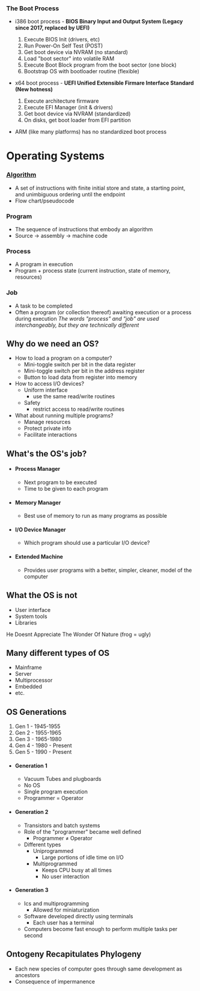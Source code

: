 ### The Boot Process 
- i386 boot process - **BIOS
	Binary Input and Output System (Legacy since 2017, replaced by UEFI)**
    1. Execute BIOS Init (drivers, etc)
    2. Run Power-On Self Test (POST)
    3. Get boot device via NVRAM (no standard)
    4. Load "boot sector" into volatile RAM
    5. Execute Boot Block program from the boot sector (one block)
    6. Bootstrap OS with bootloader routine (flexible)

- x64 boot process - **UEFI
    Unified Extensible Firmare Interface Standard (New hotness)**
    1. Execute architecture firmware
    2. Execute EFI Manager (init & drivers)
    3. Get boot device via NVRAM (standardized)
    4. On disks, get boot loader from EFI partition

- ARM (like many platforms) has no standardized boot process

# Operating Systems

### [Algorithm](../ALGO/ALGO%2008-24-23%20Lecture%201.md)
- A set of instructions with finite initial store and state, a starting point, and unimbiguous ordering until the endpoint
- Flow chart/pseudocode
### Program
- The sequence of instructions that embody an algorithm
- Source -> assembly -> machine code
### Process
- A program in execution
- Program + process state (current instruction, state of memory, resources)
### Job
- A task to be completed
- Often a program (or collection thereof) awaiting execution or a process during execution
    *The words "process" and "job" are used interchangeably, but they are technically different*

## Why do we need an OS?
- How to load a program on a computer?
    - Mini-toggle switch per bit in the data register
    - Mini-toggle switch per bit in the address register
    - Button to load data from register into memory
- How to access I/O devices?
    - Uniform interface
        - use the same read/write routines
    - Safety
        - restrict access to read/write routines
- What about running multiple programs?
    - Manage resources
    - Protect private info 
    - Facilitate interactions

## What's the OS's job?
- #### Process Manager
    - Next program to be executed
    - Time to be given to each program
- #### Memory Manager
    - Best use of memory to run as many programs as possible
- #### I/O Device Manager
    - Which program should use a particular I/O device?
- #### Extended Machine
    - Provides user programs with a better, simpler, cleaner, model of the computer

## What the OS is not
- User interface
- System tools
- Libraries

He Doesnt Appreciate The Wonder Of Nature (frog = ugly)

## Many different types of OS
- Mainframe
- Server
- Multiprocessor
- Embedded
- etc.

## OS Generations
1. Gen 1 - 1945-1955
2. Gen 2 - 1955-1965
3. Gen 3 - 1965-1980
4. Gen 4 - 1980 - Present
5. Gen 5 - 1990 - Present

- #### Generation 1
    - Vacuum Tubes and plugboards
    - No OS
    - Single program execution
    - Programmer = Operator
- #### Generation 2
    - Transistors and batch systems
    - Role of the "programmer" became well defined
        - Programmer $\ne$ Operator
    - Different types
        - Uniprogrammed
            - Large portions of idle time on I/O
        - Multiprogrammed
            - Keeps CPU busy at all times
            - No user interaction
- #### Generation 3
    - Ics and multiprogramming
        - Allowed for miniaturization
    - Software developed directly using terminals
        - Each user has a terminal
    - Computers become fast enough to perform multiple tasks per second

## Ontogeny Recapitulates Phylogeny
- Each new species of computer goes through same development as ancestors
- Consequence of impermanence

